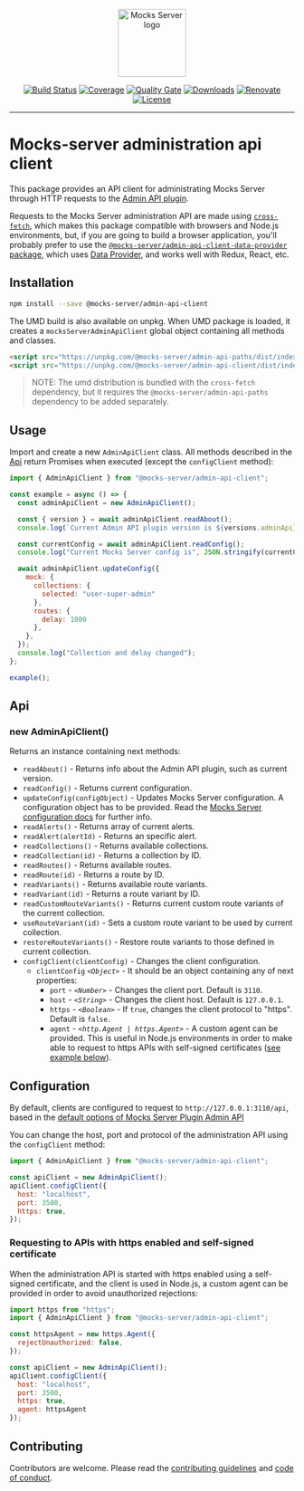 <p align="center"><a href="https://mocks-server.org" target="_blank" rel="noopener noreferrer"><img width="120" src="https://www.mocks-server.org/img/logo_120.png" alt="Mocks Server logo"></a></p>

<p align="center">
  <a href="https://github.com/mocks-server/main/actions?query=workflow%3Abuild+branch%3Amaster"><img src="https://github.com/mocks-server/main/workflows/build/badge.svg?branch=master" alt="Build Status"></a>
  <a href="https://codecov.io/gh/mocks-server/main"><img src="https://codecov.io/gh/mocks-server/main/branch/master/graph/badge.svg?token=2S8ZR55AJV" alt="Coverage"></a>
  <a href="https://sonarcloud.io/project/overview?id=mocks-server_main_admin-api-client"><img src="https://sonarcloud.io/api/project_badges/measure?project=mocks-server_main_admin-api-client&metric=alert_status" alt="Quality Gate"></a>
  <a href="https://www.npmjs.com/package/@mocks-server/admin-api-client"><img src="https://img.shields.io/npm/dm/@mocks-server/admin-api-client.svg" alt="Downloads"></a>
  <a href="https://renovatebot.com"><img src="https://img.shields.io/badge/renovate-enabled-brightgreen.svg" alt="Renovate"></a>
  <a href="https://github.com/mocks-server/main/blob/master/packages/admin-api-client/LICENSE"><img src="https://img.shields.io/npm/l/@mocks-server/admin-api-client.svg" alt="License"></a>
</p>

---

# Mocks-server administration api client

This package provides an API client for administrating Mocks Server through HTTP requests to the [Admin API plugin][plugin-admin-api-url].

Requests to the Mocks Server administration API are made using [`cross-fetch`](https://www.npmjs.com/package/cross-fetch), which makes this package compatible with browsers and Node.js environments, but, if you are going to build a browser application, you'll probably prefer to use the [`@mocks-server/admin-api-client-data-provider` package](https://www.npmjs.com/package/@mocks-server/admin-api-client-data-provider), which uses [Data Provider](https://www.data-provider.org), and works well with Redux, React, etc.

## Installation

```bash
npm install --save @mocks-server/admin-api-client
```

The UMD build is also available on unpkg. When UMD package is loaded, it creates a `mocksServerAdminApiClient` global object containing all methods and classes.

```html
<script src="https://unpkg.com/@mocks-server/admin-api-paths/dist/index.umd.js"></script>
<script src="https://unpkg.com/@mocks-server/admin-api-client/dist/index.umd.js"></script>
```

> NOTE: The umd distribution is bundled with the `cross-fetch` dependency, but it requires the `@mocks-server/admin-api-paths` dependency to be added separately.

## Usage

Import and create a new `AdminApiClient` class. All methods described in the [Api](#api) return Promises when executed (except the `configClient` method):

```js
import { AdminApiClient } from "@mocks-server/admin-api-client";

const example = async () => {
  const adminApiClient = new AdminApiClient();

  const { version } = await adminApiClient.readAbout();
  console.log(`Current Admin API plugin version is ${versions.adminApi}`);

  const currentConfig = await adminApiClient.readConfig();
  console.log("Current Mocks Server config is", JSON.stringify(currentConfig));

  await adminApiClient.updateConfig({
    mock: {
      collections: {
        selected: "user-super-admin"
      },
      routes: {
        delay: 1000
      },
    },
  });
  console.log("Collection and delay changed");
};

example();
```

## Api

### new AdminApiClient()

Returns an instance containing next methods:

* `readAbout()` - Returns info about the Admin API plugin, such as current version.
* `readConfig()` - Returns current configuration.
* `updateConfig(configObject)` - Updates Mocks Server configuration. A configuration object has to be provided. Read the [Mocks Server configuration docs](https://www.mocks-server.org/docs/configuration/options) for further info.
* `readAlerts()` - Returns array of current alerts.
* `readAlert(alertId)` - Returns an specific alert.
* `readCollections()` - Returns available collections.
* `readCollection(id)` - Returns a collection by ID.
* `readRoutes()` - Returns available routes.
* `readRoute(id)` - Returns a route by ID.
* `readVariants()` - Returns available route variants.
* `readVariant(id)` - Returns a route variant by ID.
* `readCustomRouteVariants()` - Returns current custom route variants of the current collection.
* `useRouteVariant(id)` - Sets a custom route variant to be used by current collection.
* `restoreRouteVariants()` - Restore route variants to those defined in current collection.
* `configClient(clientConfig)` - Changes the client configuration.
  * `clientConfig` _`<Object>`_ - It should be an object containing any of next properties:
    * `port` - _`<Number>`_ - Changes the client port. Default is `3110`.
    * `host` - _`<String>`_ - Changes the client host. Default is `127.0.0.1`.
    * `https` - _`<Boolean>`_ - If `true`, changes the client protocol to "https". Default is `false`.
    * `agent` - _`<http.Agent | https.Agent>`_ - A custom agent can be provided. This is useful in Node.js environments in order to make able to request to https APIs with self-signed certificates ([see example below](#requesting-to-apis-with-https-enabled-and-self-signed-certificate)).

## Configuration

By default, clients are configured to request to `http://127.0.0.1:3110/api`, based in the [default options of Mocks Server Plugin Admin API](https://www.mocks-server.org/docs/configuration/options)

You can change the host, port and protocol of the administration API using the `configClient` method:

```js
import { AdminApiClient } from "@mocks-server/admin-api-client";

const apiClient = new AdminApiClient();
apiClient.configClient({
  host: "localhost",
  port: 3500,
  https: true,
});
```

### Requesting to APIs with https enabled and self-signed certificate

When the administration API is started with https enabled using a self-signed certificate, and the client is used in Node.js, a custom agent can be provided in order to avoid unauthorized rejections:

```js
import https from "https";
import { AdminApiClient } from "@mocks-server/admin-api-client";

const httpsAgent = new https.Agent({
  rejectUnauthorized: false,
});

const apiClient = new AdminApiClient();
apiClient.configClient({
  host: "localhost",
  port: 3500,
  https: true,
  agent: httpsAgent
});
```

## Contributing

Contributors are welcome.
Please read the [contributing guidelines](.github/CONTRIBUTING.md) and [code of conduct](.github/CODE_OF_CONDUCT.md).

[plugin-admin-api-url]: https://github.com/mocks-server/main/blob/master/packages/admin-api-client
